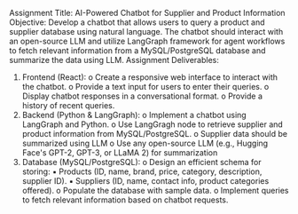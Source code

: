 Assignment Title: AI-Powered Chatbot for Supplier and Product Information
Objective:
Develop a chatbot that allows users to query a product and supplier database using natural language. The chatbot should interact with an open-source LLM and utilize LangGraph framework for agent workflows to fetch relevant information from a MySQL/PostgreSQL database and summarize the data using LLM.
Assignment Deliverables:
1. Frontend (React):
o Create a responsive web interface to interact with the chatbot.
o Provide a text input for users to enter their queries.
o Display chatbot responses in a conversational format.
o Provide a history of recent queries.
2. Backend (Python & LangGraph):
o Implement a chatbot using LangGraph and Python.
o Use LangGragh node to retrieve supplier and product information from MySQL/PostgreSQL.
o Supplier data should be summarized using LLM
o Use any open-source LLM (e.g., Hugging Face's GPT-2, GPT-3, or LLaMA 2) for summarization
3. Database (MySQL/PostgreSQL):
o Design an efficient schema for storing:
▪ Products (ID, name, brand, price, category, description, supplier ID).
▪ Suppliers (ID, name, contact info, product categories offered).
o Populate the database with sample data.
o Implement queries to fetch relevant information based on chatbot requests.
